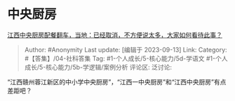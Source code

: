 # 中央厨房
[江西中央厨房配餐翻车，当地：已经取消，不方便说太多，大家如何看待此事？](https://www.zhihu.com/question/621296761/answer/3209766091)

> Author: #Anonymity
> Last update: [编辑于 2023-09-13]
> Link:
> Category: #【答集】/04-社科答集
> Tag: #1-个人成长/5-核心能力/5d-学语文 #1-个人成长/5-核心能力/5b-学逻辑/案例分析
> 评论区:
> 泛讨论:

“江西赣州蓉江新区的中小学中央厨房”，“江西一中央厨房”和“江西中央厨房”有点差距吧？

